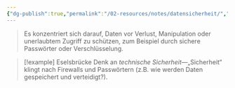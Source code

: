 ```yaml
---
{"dg-publish":true,"permalink":"/02-resources/notes/datensicherheit/","tags":["GFN/prüfungsrelevant/AP1/vorbereitung","it-sicherheit"],"noteIcon":"","updated":"2025-09-05T10:12:28.000+02:00"}
---
```


>Es konzentriert sich darauf, Daten vor Verlust, Manipulation oder unerlaubtem Zugriff zu schützen, zum Beispiel durch sichere Passwörter oder Verschlüsselung.

>[!example] Eselsbrücke
>Denk an _technische Sicherheit_—„Sicherheit“ klingt nach Firewalls und Passwörtern (z.B. wie werden Daten gespeichert und verteidigt?).